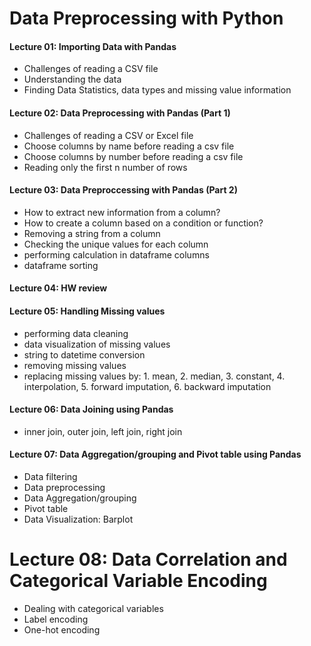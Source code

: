 # Data Preprocessing with Python

#### Lecture 01: Importing Data with Pandas
- Challenges of reading a CSV file
- Understanding the data
- Finding Data Statistics, data types and missing value information

#### Lecture 02: Data Preprocessing with Pandas (Part 1)
- Challenges of reading a CSV or Excel file
- Choose columns by name before reading a csv file
- Choose columns by number before reading a csv file
- Reading only the first n number of rows

#### Lecture 03: Data Preproccessing with Pandas (Part 2)
- How to extract new information from a column?
- How to create a column based on a condition or function?
- Removing a string from a column
- Checking the unique values for each column
- performing calculation in dataframe columns
- dataframe sorting

#### Lecture 04: HW review

#### Lecture 05: Handling Missing values
- performing data cleaning
- data visualization of missing values
- string to datetime conversion
- removing missing values
- replacing missing values by: 1. mean, 2. median, 3. constant, 4. interpolation, 5. forward imputation, 6. backward imputation

#### Lecture 06: Data Joining using Pandas
- inner join, outer join, left join, right join

#### Lecture 07: Data Aggregation/grouping and Pivot table using Pandas
- Data filtering
- Data preprocessing
- Data Aggregation/grouping 
- Pivot table
- Data Visualization: Barplot

# Lecture 08: Data Correlation and Categorical Variable Encoding
- Dealing with categorical variables
- Label encoding
- One-hot encoding
